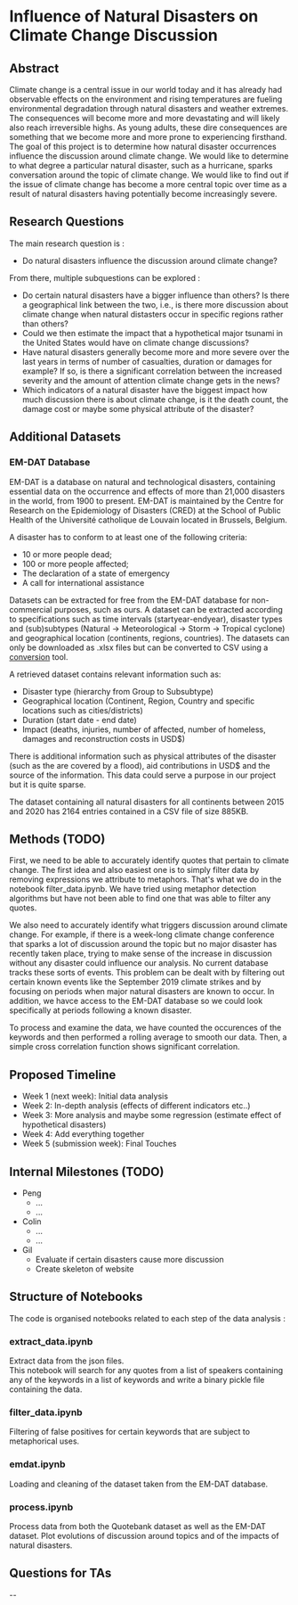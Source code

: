 # Influence of Natural Disasters on Climate Change Discussion

## Abstract

Climate change is a central issue in our world today and it has already had observable effects on the environment and rising temperatures are fueling environmental degradation through natural disasters and weather extremes. The consequences will become more and more devastating and will likely also reach irreversible highs. As young adults, these dire consequences are something that we become more and more prone to experiencing firsthand. The goal of this project is to determine how natural disaster occurrences influence the discussion around climate change. We would like to determine to what degree a particular natural disaster, such as a hurricane, sparks conversation around the topic of climate change. We would like to find out if the issue of climate change has become a more central topic over time as a result of natural disasters having potentially become increasingly severe.

## Research Questions

The main research question is :
- Do natural disasters influence the discussion around climate change? 

From there, multiple subquestions can be explored :

- Do certain natural disasters have a bigger influence than others? Is there a geographical link between the two, i.e., is there more discussion about climate change when natural distasters occur in specific regions rather than others? 
- Could we then estimate the impact that a hypothetical major tsunami in the United States would have on climate change discussions? 
- Have natural disasters generally become more and more severe over the last years in terms of number of casualties, duration or damages for example? If so, is there a significant correlation between the increased severity and the amount of attention climate change gets in the news? 
- Which indicators of a natural disaster have the biggest impact how much discussion there is about climate change, is it the death count, the damage cost or maybe some physical attribute of the disaster?

## Additional Datasets

### EM-DAT Database

EM-DAT is a database on natural and technological disasters, containing essential data on the occurrence and effects of more than 21,000 disasters in the world, from 1900 to present. EM-DAT is maintained by the Centre for Research on the Epidemiology of Disasters (CRED) at the School of Public Health of the Université catholique de Louvain located in Brussels, Belgium. 

A disaster has to conform to at least one of the following criteria:

- 10 or more people dead;
- 100 or more people affected;
- The declaration of a state of emergency
- A call for international assistance

Datasets can be extracted for free from the EM-DAT database for non-commercial purposes, such as ours. A dataset can be extracted according to specifications such as time intervals (startyear-endyear), disaster types and (sub)subtypes (Natural -> Meteorological -> Storm -> Tropical cyclone) and geographical location (continents, regions, countries). The datasets can only be downloaded as .xlsx files but can be converted to CSV using a [conversion](https://cloudconvert.com/xlsx-to-csv) tool. 

A retrieved dataset contains relevant information such as:
- Disaster type (hierarchy from Group to Subsubtype)
- Geographical location (Continent, Region, Country and specific locations such as cities/districts)
- Duration (start date - end date)
- Impact (deaths, injuries, number of affected, number of homeless, damages and reconstruction costs in USD$)

There is additional information such as physical attributes of the disaster (such as the are covered by a flood), aid contributions in USD$ and the source of the information. This data could serve a purpose in our project but it is quite sparse.

The dataset containing all natural disasters for all continents between 2015 and 2020 has 2164 entries contained in a CSV file of size 885KB.

## Methods (TODO)

First, we need to be able to accurately identify quotes that pertain to climate change. 
The first idea and also easiest one is to simply filter data by removing expressions we attribute to metaphors. That's what we do in the notebook filter_data.ipynb. 
We have tried using metaphor detection algorithms but have not been able to find one that was able to filter any quotes. 

We also need to accurately identify what triggers discussion around climate change. For example, if there is a week-long climate change conference that sparks a lot of discussion around the topic but no major disaster has recently taken place, trying to make sense of the increase in discussion without any disaster could influence our analysis. No current database tracks these sorts of events. This problem can be dealt with by filtering out certain known events like the September 2019 climate strikes and by focusing on periods when major natural disasters are known to occur. In addition, we havce access to the EM-DAT database so we could look specifically at periods following a known disaster.

To process and examine the data, we have counted the occurences of the keywords and then performed a rolling average to smooth our data. Then, a simple cross correlation function shows significant correlation. 

## Proposed Timeline

- Week 1 (next week): Initial data analysis
- Week 2: In-depth analysis (effects of different indicators etc..)
- Week 3: More analysis and maybe some regression (estimate effect of hypothetical disasters)
- Week 4: Add everything together
- Week 5 (submission week): Final Touches

## Internal Milestones (TODO)

- Peng
    - ...
    - ...
- Colin
    - ...
    - ...
- Gil
    - Evaluate if certain disasters cause more discussion
    - Create skeleton of website

## Structure of Notebooks

The code is organised notebooks related to each step of the data analysis :

### extract_data.ipynb

Extract data from the json files. <br> 
This notebook will search for any quotes from a list of speakers containing any of the keywords in a list of keywords and write a binary pickle file containing the data.

### filter_data.ipynb

Filtering of false positives for certain keywords that are subject to metaphorical uses. 

### emdat.ipynb

Loading and cleaning of the dataset taken from the EM-DAT database.

### process.ipynb

Process data from both the Quotebank dataset as well as the EM-DAT dataset. Plot evolutions of discussion around topics and of the impacts of natural disasters.

## Questions for TAs
 
--